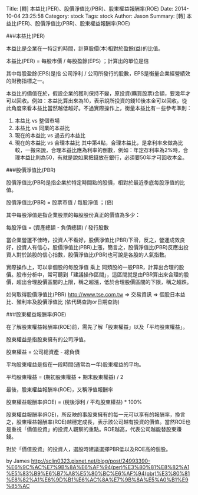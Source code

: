 Title: [轉] 本益比(PER)、股價淨值比(PBR)、股東權益報酬率(ROE)
Date: 2014-10-04 23:25:58 
Category: stock
Tags: stock
Author: Jason
Summary: [轉] 本益比(PER)、股價淨值比(PBR)、股東權益報酬率(ROE)

###本益比(PER)

本益比是企業在一特定的時間，計算股價(本)相對於盈餘(益)的比值。

本益比(PER) = 每股市價 / 每股盈餘(EPS) ；計算出的單位是倍

其中每股盈餘(EPS)是指 公司淨利 / 公司所發行的股數，EPS是衡量企業經營績效的財務指標之一。

本益比的價值在於，假設企業的獲利保持不變，原投資(購買股票)金額，要幾年才可以回收。例如：本益比算出來為10，表示說所投資的錢10後本金可以回收。從此角度來看本益比當然越低越好。不過實際操作上，衡量本益比有ㄧ些參考準則：
1. 本益比 vs 整個市場
2. 本益比 vs 同業的本益比
3. 現在的本益比 vs 過去的本益比
4. 現在的本益比 vs 合理本益比 
其中第4點，合理本益比，是拿利率來做為比較，一搬來說，合理本益比應為利率的倒數，例如：年定存利率為2%時，合理本益比則為50，有就是說如果把錢放在銀行，必須要50年才可回收本金。

###股價淨值比(PBR)

股價淨值比(PBR)是指企業於特定時間點的股價，相對於最近季底每股淨值的比值。

股價淨值比(PBR) = 股票市值 / 每股淨值 ；(倍)

其中每股淨值是指企業股票的每股股份真正的價值為多少：

每股淨值 = (資產總額 - 負債總額) / 發行股數

當企業營運不佳時，投資人不看好，股價淨值比(PBR)下滑，反之，營運成效良好，投資人有信心，股價淨值比(PBR)上漲，簡言之，股價淨值比(PBR)反應出投資人對於該股的信心指數，股價淨值比(PBR)也可說是各股的人氣指數。

實際操作上，可以拿個股的每股淨值 乘上 同類股的一般PBR，計算出合理的股價。股市分析中，常可聽到「建議操作區間」，這區間就是由PBR算出來合理的股價，超出合理股價區間的上限，稱之超漲，低於合理股價區間的下限，稱之超跌。

如何取得股價淨值比(PBR)
http://www.tse.com.tw => 交易資訊 => 個股日本益比、殖利率及股價淨值比 (依代碼查詢or日期查詢)


###股東權益報酬率(ROE)

在了解股東權益報酬率(ROE)前，需先了解「股東權益」以及「平均股東權益」。

股東權益是指股東擁有的公司淨值。

股東權益 = 公司總資產 - 總負債

平均股東權益是指在一段時間(通常為一年)股東權益的平均。

平均股東權益 = (期初股東權益 + 期末股東權益) / 2

最後，股東權益報酬率(ROE)，又稱淨值報酬率

股東權益報酬率(ROE) = (稅後淨利 / 平均股東權益) * 100%

股東權益報酬率(ROE)，所反映的事股東擁有的每一元可以享有的報酬率，換言之，股東權益報酬率(ROE)越穩定成長，表示該公司越有投資的價值。當然ROE也是重視「價值投資」的投資人觀察的重點。ROE越高，代表公司越能替股東賺錢。

對於「價值投資」的投資人，選股時建議選擇PBR低以及ROE高的個股。


by James
http://sclin0323.pixnet.net/blog/post/24993390-%E6%9C%AC%E7%9B%8A%E6%AF%94(per)%E3%80%81%E8%82%A1%E5%83%B9%E6%B7%A8%E5%80%BC%E6%AF%94(pbr)%E3%80%81%E8%82%A1%E6%9D%B1%E6%AC%8A%E7%9B%8A%E5%A0%B1%E9%85%AC
